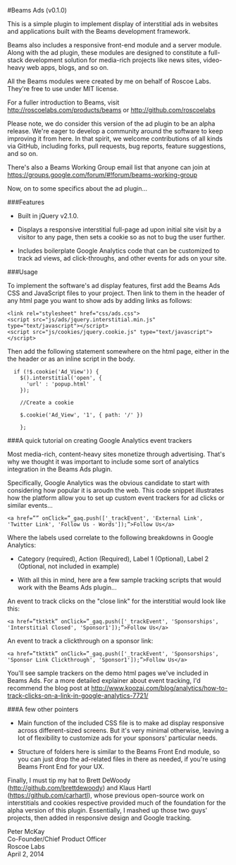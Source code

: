 #Beams Ads (v0.1.0)

This is a simple plugin to implement display of interstitial ads in websites and applications built with the Beams development framework. 

Beams also includes a responsive front-end module and a server module. Along with the ad plugin, these modules are designed to constitute a full-stack development solution for media-rich projects like news sites, video-heavy web apps, blogs, and so on. 

All the Beams modules were created by me on behalf of Roscoe Labs. They're free to use under MIT license. 

For a fuller introduction to Beams, visit http://roscoelabs.com/products/beams or http://github.com/roscoelabs

Please note, we do consider this version of the ad plugin to be an alpha release. We're eager to develop a community around the software to keep improving it from here. In that spirit, we welcome contributions of all kinds via GitHub, including forks, pull requests, bug reports, feature suggestions, and so on.

There's also a Beams Working Group email list that anyone can join at https://groups.google.com/forum/#!forum/beams-working-group

Now, on to some specifics about the ad plugin...


###Features

- Built in jQuery v2.1.0.

- Displays a responsive interstitial full-page ad upon initial site visit by a visitor to any page, then sets a cookie so as not to bug the user further.

- Includes boilerplate Google Analytics code that can be customized to track ad views, ad click-throughs, and other events for ads on your site.

###Usage

To implement the software's ad display features, first add the Beams Ads CSS and JavaScript files to your project. Then link to them in the header of any html page you want to show ads by adding links as follows:

```
<link rel="stylesheet" href="css/ads.css">
<script src="js/ads/jquery.interstitial.min.js" type="text/javascript"></script>
<script src="js/cookies/jquery.cookie.js" type="text/javascript"></script>
```

Then add the following statement somewhere on the html page, either in the the header or as an inline script in the body.

```
  if (!$.cookie('Ad_View')) {
    $().interstitial('open', {
      'url' : 'popup.html'
    }); 

    //Create a cookie
    
    $.cookie('Ad_View', '1', { path: '/' })

    };
```


###A quick tutorial on creating Google Analytics event trackers 

Most media-rich, content-heavy sites monetize through advertising. That's why we thought it was important to include some sort of analytics integration in the Beams Ads plugin. 

Specifically, Google Analytics was the obvious candidate to start with considering how popular it is aroudn the web. This code snippet illustrates how the platform allow you to set up custom event trackers for ad clicks or similar events... 

	<a href=”” onClick=”_gaq.push(['_trackEvent', 'External Link', 'Twitter Link', 'Follow Us - Words']);”>Follow Us</a>

Where the labels used correlate to the following breakdowns in Google Analytics:

- Category (required), Action (Required), Label 1 (Optional), Label 2 (Optional, not included in example)

- With all this in mind, here are a few sample tracking scripts that would work with the Beams Ads plugin...

An event to track clicks on the "close link" for the interstitial would look like this:

	<a href=”tktktk” onClick=”_gaq.push(['_trackEvent', 'Sponsorships', 'Interstitial Closed', 'Sponsor1']);”>Follow Us</a>

An event to track a clickthrough on a sponsor link:

	<a href=”tktktk” onClick=”_gaq.push(['_trackEvent', 'Sponsorships', 'Sponsor Link Clickthrough', 'Sponsor1']);”>Follow Us</a>

You'll see sample trackers on the demo html pages we've included in Beams Ads. For a more detailed explainer about event tracking, I'd recommend the blog post at http://www.koozai.com/blog/analytics/how-to-track-clicks-on-a-link-in-google-analytics-7721/

###A few other pointers

- Main function of the included CSS file is to make ad display responsive across different-sized screens. But it's very minimal otherwise, leaving a lot of flexibility to customize ads for your sponsors' particular needs.

- Structure of folders here is similar to the Beams Front End module, so you can just drop the ad-related files in there as needed, if you're using Beams Front End for your UX.

Finally, I must tip my hat to Brett DeWoody (http://github.com/brettdewoody) and Klaus Hartl (https://github.com/carhartl), whose previous open-source work on interstitials and cookies respective provided much of the foundation for the alpha version of this plugin. Essentially, I mashed up those two guys' projects, then added in responsive design and Google tracking.

Peter McKay   
Co-Founder/Chief Product Officer   
Roscoe Labs   
April 2, 2014   

